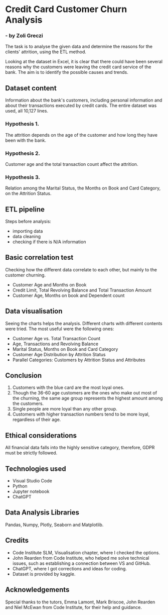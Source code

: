 # Credit Card Customer Churn Analysis
### - by Zoli Greczi



The task is to analyse the given data and determine the reasons for the clients' attrition, using the ETL method.

Looking at the dataset in Excel, it is clear that there could have been several reasons why the customers were leaving the credit card service of the bank. The aim is to identify the possible causes and trends.

## Dataset content

Information about the bank's customers, including personal information and about their transactions executed by credit cards. The entire dataset was used, all 10,127 lines.

### Hypothesis 1.

The attrition depends on the age of the customer and how long they have been with the bank.

### Hypothesis 2.

Customer age and the total transaction count affect the attrition.

### Hypothesis 3.

Relation among the Marital Status, the Months on Book and Card Category, on the Attrition Status.

## ETL pipeline

Steps before analysis:

* importing data
* data cleaning
* checking if there is N/A information

## Basic correlation test

Checking how the different data correlate to each other, but mainly to the customer churning.

* Customer Age and Months on Book
* Credit Limit,	Total Revolving Balance and 	Total Transaction Amount
* Customer Age,	Months on book and	Dependent count

## Data visualisation

Seeing the charts helps the analysis. Different charts with different contents were tried. The most useful were the following ones:

* Customer Age vs. Total Transaction Count
* Age, Transactions and Revolving Balance
* Marital Status, Months on Book and Card Category
* Customer Age Distribution by Attrition Status
* Parallel Categories: Customers by Attrition Status and Attributes

## Conclusion

1. Customers with the blue card are the most loyal ones.
2. Though the 36-60 age customers are the ones who make out most of the churning, the same age group represents the highest amount among the customers.
3. Single people are more loyal than any other group.
4. Customers with higher transaction numbers tend to be more loyal, regardless of their age.

## Ethical considerations

All financial data falls into the highly sensitive category, therefore, GDPR must be strictly followed.

## Technologies used

* Visual Studio Code
* Python
* Jupyter notebook
* ChatGPT

## Data Analysis Libraries

Pandas, Numpy, Plotly, Seaborn and Matplotlib.

## Credits

* Code Institute SLM, Visualisation chapter, where I checked the options.
* John Rearden from Code Institute, who helped me solve technical issues, such as establishing a connection between VS and GitHub.
* ChatGPT, where I got corrections and ideas for coding.
* Dataset is provided by kaggle.

## Acknowledgements

Special thanks to the tutors, Emma Lamont, Mark Briscoe, John Rearden and Niel McEwan from Code Institute, for their help and guidance.


